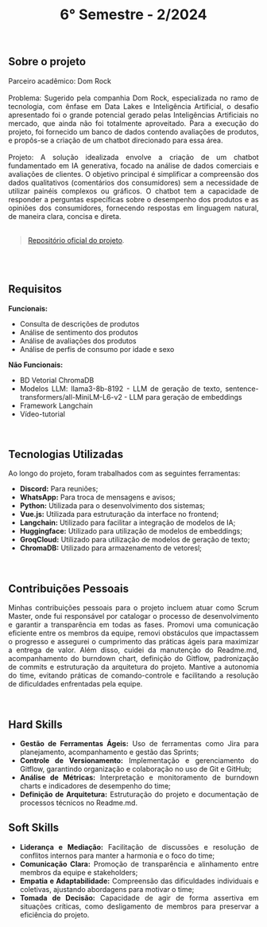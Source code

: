 <h1 align="center"> 6° Semestre - 2/2024 </h1>
<p align="center">
</p>

<br>

## Sobre o projeto 

<div align="justify">
  Parceiro acadêmico: Dom Rock
  <br><br>
  Problema: Sugerido pela companhia Dom Rock, especializada no ramo de tecnologia, com ênfase em Data Lakes e Inteligência Artificial, o desafio apresentado foi o grande potencial gerado pelas Inteligências Artificiais no mercado, que ainda não foi totalmente aproveitado. Para a execução do projeto, foi fornecido um banco de dados contendo avaliações de produtos, e propôs-se a criação de um chatbot direcionado para essa área.
  <br><br>
  Projeto: A solução idealizada envolve a criação de um chatbot fundamentado em IA generativa, focado na análise de dados comerciais e avaliações de clientes. O objetivo principal é simplificar a compreensão dos dados qualitativos (comentários dos consumidores) sem a necessidade de utilizar painéis complexos ou gráficos. O chatbot tem a capacidade de responder a perguntas específicas sobre o desempenho dos produtos e as opiniões dos consumidores, fornecendo respostas em linguagem natural, de maneira clara, concisa e direta.
  <br>
<div><br>
  
> [Repositório oficial do projeto](https://github.com/atomofatec/API-DOMROCK).

<br>


<br>
  
## Requisitos 
 
**Funcionais:**<br>
- Consulta de descrições de produtos
- Análise de sentimento dos produtos
- Análise de avaliações dos produtos
- Análise de perfis de consumo por idade e sexo

**Não Funcionais:**<br>
- BD Vetorial ChromaDB
- Modelos LLM: llama3-8b-8192 - LLM de geração de texto, sentence-transformers/all-MiniLM-L6-v2 - LLM para geração de embeddings
- Framework Langchain
- Vídeo-tutorial
<br>

## Tecnologias Utilizadas
Ao longo do projeto, foram trabalhados com as seguintes ferramentas:
<br>
  - **Discord:** Para reuniões;
  - **WhatsApp:** Para troca de mensagens e avisos;
  - **Python:** Utilizada para o desenvolvimento dos sistemas;
  - **Vue.js:** Utilizada para estruturação da interface no frontend;
  - **Langchain:** Utilizado para facilitar a integração de modelos de IA;
  - **Huggingface:** Utilizado para utilização de modelos de embeddings;
  - **GroqCloud:** Utilizado para utilização de modelos de geração de texto;
  - **ChromaDB:** Utilizado para armazenamento de vetoresl;
  
<br>

## Contribuições Pessoais
<div align="justify">

Minhas contribuições pessoais para o projeto incluem atuar como Scrum Master, onde fui responsável por catalogar o processo de desenvolvimento e garantir a transparência em todas as fases. Promovi uma comunicação eficiente entre os membros da equipe, removi obstáculos que impactassem o progresso e assegurei o cumprimento das práticas ágeis para maximizar a entrega de valor. Além disso, cuidei da manutenção do Readme.md, acompanhamento do burndown chart, definição do Gitflow, padronização de commits e estruturação da arquitetura do projeto. Mantive a autonomia do time, evitando práticas de comando-controle e facilitando a resolução de dificuldades enfrentadas pela equipe.
<div>

<br>


## Hard Skills
- **Gestão de Ferramentas Ágeis:** Uso de ferramentas como Jira para planejamento, acompanhamento e gestão das Sprints; <br>
- **Controle de Versionamento:** Implementação e gerenciamento do Gitflow, garantindo organização e colaboração no uso de Git e GitHub; <br>
- **Análise de Métricas:** Interpretação e monitoramento de burndown charts e indicadores de desempenho do time; <br>
- **Definição de Arquitetura:** Estruturação do projeto e documentação de processos técnicos no Readme.md. <br>



## Soft Skills
- **Liderança e Mediação:** Facilitação de discussões e resolução de conflitos internos para manter a harmonia e o foco do time; <br>
- **Comunicação Clara:** Promoção de transparência e alinhamento entre membros da equipe e stakeholders; <br>
- **Empatia e Adaptabilidade:** Compreensão das dificuldades individuais e coletivas, ajustando abordagens para motivar o time; <br>
- **Tomada de Decisão:** Capacidade de agir de forma assertiva em situações críticas, como desligamento de membros para preservar a eficiência do projeto. <br>

